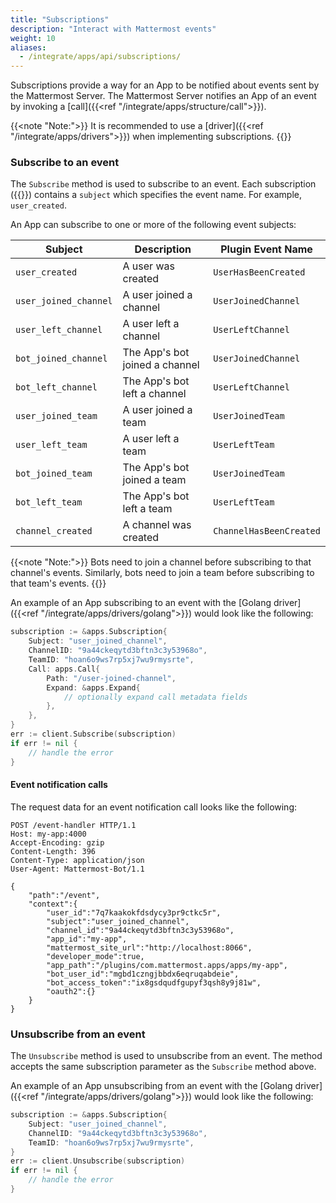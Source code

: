 ```yaml
---
title: "Subscriptions"
description: "Interact with Mattermost events"
weight: 10
aliases:
  - /integrate/apps/api/subscriptions/
---
```


Subscriptions provide a way for an App to be notified about events sent by the Mattermost Server. The Mattermost Server notifies an App of an event by invoking a [call]({{<ref "/integrate/apps/structure/call">}}).

{{<note "Note:">}}
It is recommended to use a [driver]({{<ref "/integrate/apps/drivers">}}) when implementing subscriptions.
{{</note>}}

### Subscribe to an event

The `Subscribe` method is used to subscribe to an event. Each subscription ({{<newtabref title="godoc" href="https://pkg.go.dev/github.com/mattermost/mattermost-plugin-apps/apps#Subscription">}}) contains a `subject` which specifies the event name. For example, `user_created`.

An App can subscribe to one or more of the following event subjects:

| Subject               | Description                    | Plugin Event Name       |
|-----------------------|--------------------------------|-------------------------|
| `user_created`        | A user was created             | `UserHasBeenCreated`    |
| `user_joined_channel` | A user joined a channel        | `UserJoinedChannel`     |
| `user_left_channel`   | A user left a channel          | `UserLeftChannel`       |
| `bot_joined_channel`  | The App's bot joined a channel | `UserJoinedChannel`     |
| `bot_left_channel`    | The App's bot left a channel   | `UserLeftChannel`       |
| `user_joined_team`    | A user joined a team           | `UserJoinedTeam`        |
| `user_left_team`      | A user left a team             | `UserLeftTeam`          |
| `bot_joined_team`     | The App's bot joined a team    | `UserJoinedTeam`        |
| `bot_left_team`       | The App's bot left a team      | `UserLeftTeam`          |
| `channel_created`     | A channel was created          | `ChannelHasBeenCreated` |

{{<note "Note:">}}
Bots need to join a channel before subscribing to that channel's events. Similarly, bots need to join a team before subscribing to that team's events.
{{</note>}}

An example of an App subscribing to an event with the [Golang driver]({{<ref "/integrate/apps/drivers/golang">}}) would look like the following:

```go
subscription := &apps.Subscription{
    Subject: "user_joined_channel",
    ChannelID: "9a44ckeqytd3bftn3c3y53968o",
    TeamID: "hoan6o9ws7rp5xj7wu9rmysrte",
    Call: apps.Call{
        Path: "/user-joined-channel",
        Expand: &apps.Expand{
            // optionally expand call metadata fields
        },
    },
}
err := client.Subscribe(subscription)
if err != nil {   
    // handle the error
}
```

#### Event notification calls

The request data for an event notification call looks like the following:

```http request
POST /event-handler HTTP/1.1
Host: my-app:4000
Accept-Encoding: gzip
Content-Length: 396
Content-Type: application/json
User-Agent: Mattermost-Bot/1.1

{
    "path":"/event",
    "context":{
        "user_id":"7q7kaakokfdsdycy3pr9ctkc5r",
        "subject":"user_joined_channel",
        "channel_id":"9a44ckeqytd3bftn3c3y53968o",
        "app_id":"my-app",
        "mattermost_site_url":"http://localhost:8066",
        "developer_mode":true,
        "app_path":"/plugins/com.mattermost.apps/apps/my-app",
        "bot_user_id":"mgbd1czngjbbdx6eqruqabdeie",
        "bot_access_token":"ix8gsdqudfgupyf3qsh8y9j81w",
        "oauth2":{}
    }
}
```

### Unsubscribe from an event

The `Unsubscribe` method is used to unsubscribe from an event. The method accepts the same subscription parameter as the `Subscribe` method above.

An example of an App unsubscribing from an event with the [Golang driver]({{<ref "/integrate/apps/drivers/golang">}}) would look like the following:

```go
subscription := &apps.Subscription{
    Subject: "user_joined_channel",
    ChannelID: "9a44ckeqytd3bftn3c3y53968o",
    TeamID: "hoan6o9ws7rp5xj7wu9rmysrte",
}
err := client.Unsubscribe(subscription)
if err != nil {
    // handle the error
}
```
